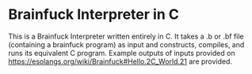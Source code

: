 # Brainfuck Interpreter in C
This is a Brainfuck Interpreter written entirely in C. 
It takes a .b or .bf file (containing a brainfuck program) as input and constructs, compiles, and runs its equivalent C program.
Example outputs of inputs provided on https://esolangs.org/wiki/Brainfuck#Hello.2C_World.21 are provided. 
